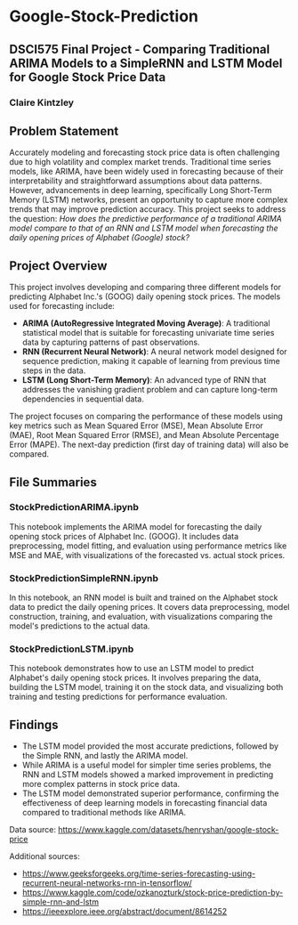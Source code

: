 # Google-Stock-Prediction
## DSCI575 Final Project - Comparing Traditional ARIMA Models to a SimpleRNN and LSTM Model for Google Stock Price Data
### Claire Kintzley

## Problem Statement
Accurately modeling and forecasting stock price data is often challenging due to high volatility and complex market trends. Traditional time series models, like ARIMA, have been widely used in forecasting because of their interpretability and straightforward assumptions about data patterns. However, advancements in deep learning, specifically Long Short-Term Memory (LSTM) networks, present an opportunity to capture more complex trends that may improve prediction accuracy. This project seeks to address the question: _How does the predictive performance of a traditional ARIMA model compare to that of an RNN and LSTM model when forecasting the daily opening prices of Alphabet (Google) stock?_ 

## Project Overview
This project involves developing and comparing three different models for predicting Alphabet Inc.'s (GOOG) daily opening stock prices. The models used for forecasting include:

- **ARIMA (AutoRegressive Integrated Moving Average)**: A traditional statistical model that is suitable for forecasting univariate time series data by capturing patterns of past observations.
- **RNN (Recurrent Neural Network)**: A neural network model designed for sequence prediction, making it capable of learning from previous time steps in the data.
- **LSTM (Long Short-Term Memory)**: An advanced type of RNN that addresses the vanishing gradient problem and can capture long-term dependencies in sequential data.

The project focuses on comparing the performance of these models using key metrics such as Mean Squared Error (MSE), Mean Absolute Error (MAE), Root Mean Squared Error (RMSE), and Mean Absolute Percentage Error (MAPE). The next-day prediction (first day of training data) will also be compared.

## File Summaries

### StockPredictionARIMA.ipynb
This notebook implements the ARIMA model for forecasting the daily opening stock prices of Alphabet Inc. (GOOG). It includes data preprocessing, model fitting, and evaluation using performance metrics like MSE and MAE, with visualizations of the forecasted vs. actual stock prices.

### StockPredictionSimpleRNN.ipynb
In this notebook, an RNN model is built and trained on the Alphabet stock data to predict the daily opening prices. It covers data preprocessing, model construction, training, and evaluation, with visualizations comparing the model's predictions to the actual data.

### StockPredictionLSTM.ipynb
This notebook demonstrates how to use an LSTM model to predict Alphabet's daily opening stock prices. It involves preparing the data, building the LSTM model, training it on the stock data, and visualizing both training and testing predictions for performance evaluation.

## Findings
- The LSTM model provided the most accurate predictions, followed by the Simple RNN, and lastly the ARIMA model.
- While ARIMA is a useful model for simpler time series problems, the RNN and LSTM models showed a marked improvement in predicting more complex patterns in stock price data.
- The LSTM model demonstrated superior performance, confirming the effectiveness of deep learning models in forecasting financial data compared to traditional methods like ARIMA.


Data source: https://www.kaggle.com/datasets/henryshan/google-stock-price

Additional sources:
- https://www.geeksforgeeks.org/time-series-forecasting-using-recurrent-neural-networks-rnn-in-tensorflow/
- https://www.kaggle.com/code/ozkanozturk/stock-price-prediction-by-simple-rnn-and-lstm
- https://ieeexplore.ieee.org/abstract/document/8614252